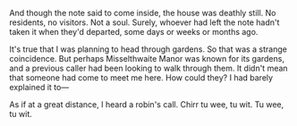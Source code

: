 And though the note said to come inside, the house was deathly still. No residents, no visitors. Not a soul. Surely, whoever had left the note hadn't taken it when they'd departed, some days or weeks or months ago.

It's true that I was planning to head through gardens. So that was a strange coincidence. But perhaps Misselthwaite Manor was known for its gardens, and a previous caller had been looking to walk through them. It didn't mean that someone had come to meet me here. How could they? I had barely explained it to— 

As if at a great distance, I heard a robin's call. Chirr tu wee, tu wit. Tu wee, tu wit. 